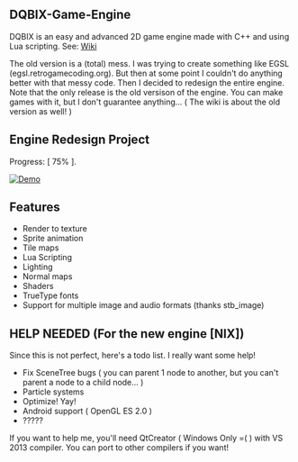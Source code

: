 ## DQBIX-Game-Engine
DQBIX is an easy and advanced 2D game engine made with C++ and using Lua scripting.
See: [Wiki](https://github.com/DCubix/DQBIX-Game-Engine/wiki)

The old version is a (total) mess. I was trying to create something like EGSL (egsl.retrogamecoding.org). But then at some point I couldn't do anything better with that messy code. Then I decided to redesign the entire engine.
Note that the only release is the old versison of the engine. You can make games with it, but I don't guarantee anything...
( The wiki is about the old version as well! )

## Engine Redesign Project
Progress: [ 75% ].

[![Demo](http://img.youtube.com/vi/1apNoJPwFYY/0.jpg)](http://www.youtube.com/watch?v=1apNoJPwFYY)

Features
-------------------------------------
  - Render to texture
  - Sprite animation
  - Tile maps
  - Lua Scripting
  - Lighting
  - Normal maps
  - Shaders
  - TrueType fonts
  - Support for multiple image and audio formats (thanks stb_image)

HELP NEEDED (For the new engine [NIX])
-------------------------------------
Since this is not perfect, here's a todo list. I really want some help!
  - Fix SceneTree bugs ( you can parent 1 node to another, but you can't parent a node to a child node... )
  - Particle systems
  - Optimize! Yay!
  - Android support ( OpenGL ES 2.0 )
  - ?????
  
If you want to help me, you'll need QtCreator ( Windows Only =( ) with VS 2013 compiler. You can port to other compilers if you want!
